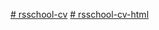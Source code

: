 [# rsschool-cv](https://dmstepanuik.github.io/rsschool-cv/cv)
[# rsschool-cv-html](https://dmstepanuik.github.io/rsschool-cv/)
